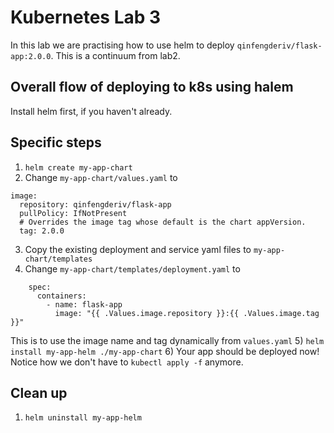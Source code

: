 # Kubernetes Lab 3

In this lab we are practising how to use helm to deploy `qinfengderiv/flask-app:2.0.0`.
This is a continuum from lab2.

## Overall flow of deploying to k8s using halem

Install helm first, if you haven't already.

## Specific steps
1) `helm create my-app-chart`
2) Change `my-app-chart/values.yaml` to
```
image:
  repository: qinfengderiv/flask-app
  pullPolicy: IfNotPresent
  # Overrides the image tag whose default is the chart appVersion.
  tag: 2.0.0
```

3) Copy the existing deployment and service yaml files to `my-app-chart/templates`
4) Change `my-app-chart/templates/deployment.yaml` to 
```
    spec:
      containers:
        - name: flask-app
          image: "{{ .Values.image.repository }}:{{ .Values.image.tag }}"
```
This is to use the image name and tag dynamically from `values.yaml`
5) `helm install my-app-helm ./my-app-chart`
6) Your app should be deployed now! Notice how we don't have to `kubectl apply -f` anymore.

## Clean up
1) `helm uninstall my-app-helm`
